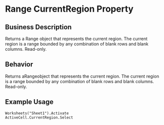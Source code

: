 # Range CurrentRegion Property

## Business Description
Returns a Range object that represents the current region. The current region is a range bounded by any combination of blank rows and blank columns. Read-only.

## Behavior
Returns aRangeobject that represents the current region. The current region is a range bounded by any combination of blank rows and blank columns. Read-only.

## Example Usage
```vba
Worksheets("Sheet1").Activate 
ActiveCell.CurrentRegion.Select
```